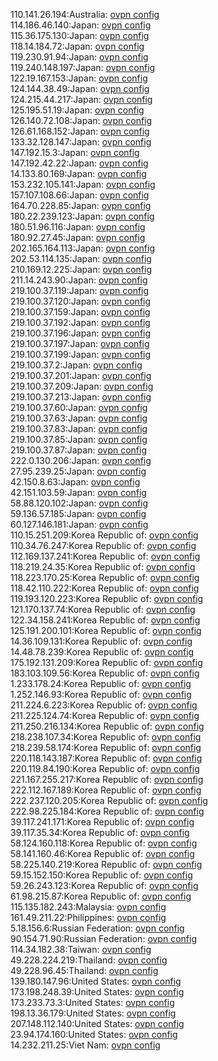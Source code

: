 110.141.26.194:Australia: [ovpn config](vpn/110_141_26_194.ovpn)  
114.186.46.140:Japan: [ovpn config](vpn/114_186_46_140.ovpn)  
115.36.175.130:Japan: [ovpn config](vpn/115_36_175_130.ovpn)  
118.14.184.72:Japan: [ovpn config](vpn/118_14_184_72.ovpn)  
119.230.91.94:Japan: [ovpn config](vpn/119_230_91_94.ovpn)  
119.240.148.197:Japan: [ovpn config](vpn/119_240_148_197.ovpn)  
122.19.167.153:Japan: [ovpn config](vpn/122_19_167_153.ovpn)  
124.144.38.49:Japan: [ovpn config](vpn/124_144_38_49.ovpn)  
124.215.44.217:Japan: [ovpn config](vpn/124_215_44_217.ovpn)  
125.195.51.19:Japan: [ovpn config](vpn/125_195_51_19.ovpn)  
126.140.72.108:Japan: [ovpn config](vpn/126_140_72_108.ovpn)  
126.61.168.152:Japan: [ovpn config](vpn/126_61_168_152.ovpn)  
133.32.128.147:Japan: [ovpn config](vpn/133_32_128_147.ovpn)  
147.192.15.3:Japan: [ovpn config](vpn/147_192_15_3.ovpn)  
147.192.42.22:Japan: [ovpn config](vpn/147_192_42_22.ovpn)  
14.133.80.169:Japan: [ovpn config](vpn/14_133_80_169.ovpn)  
153.232.105.141:Japan: [ovpn config](vpn/153_232_105_141.ovpn)  
157.107.108.66:Japan: [ovpn config](vpn/157_107_108_66.ovpn)  
164.70.228.85:Japan: [ovpn config](vpn/164_70_228_85.ovpn)  
180.22.239.123:Japan: [ovpn config](vpn/180_22_239_123.ovpn)  
180.51.96.116:Japan: [ovpn config](vpn/180_51_96_116.ovpn)  
180.92.27.45:Japan: [ovpn config](vpn/180_92_27_45.ovpn)  
202.165.164.113:Japan: [ovpn config](vpn/202_165_164_113.ovpn)  
202.53.114.135:Japan: [ovpn config](vpn/202_53_114_135.ovpn)  
210.169.12.225:Japan: [ovpn config](vpn/210_169_12_225.ovpn)  
211.14.243.90:Japan: [ovpn config](vpn/211_14_243_90.ovpn)  
219.100.37.119:Japan: [ovpn config](vpn/219_100_37_119.ovpn)  
219.100.37.120:Japan: [ovpn config](vpn/219_100_37_120.ovpn)  
219.100.37.159:Japan: [ovpn config](vpn/219_100_37_159.ovpn)  
219.100.37.192:Japan: [ovpn config](vpn/219_100_37_192.ovpn)  
219.100.37.196:Japan: [ovpn config](vpn/219_100_37_196.ovpn)  
219.100.37.197:Japan: [ovpn config](vpn/219_100_37_197.ovpn)  
219.100.37.199:Japan: [ovpn config](vpn/219_100_37_199.ovpn)  
219.100.37.2:Japan: [ovpn config](vpn/219_100_37_2.ovpn)  
219.100.37.201:Japan: [ovpn config](vpn/219_100_37_201.ovpn)  
219.100.37.209:Japan: [ovpn config](vpn/219_100_37_209.ovpn)  
219.100.37.213:Japan: [ovpn config](vpn/219_100_37_213.ovpn)  
219.100.37.60:Japan: [ovpn config](vpn/219_100_37_60.ovpn)  
219.100.37.63:Japan: [ovpn config](vpn/219_100_37_63.ovpn)  
219.100.37.83:Japan: [ovpn config](vpn/219_100_37_83.ovpn)  
219.100.37.85:Japan: [ovpn config](vpn/219_100_37_85.ovpn)  
219.100.37.87:Japan: [ovpn config](vpn/219_100_37_87.ovpn)  
222.0.130.206:Japan: [ovpn config](vpn/222_0_130_206.ovpn)  
27.95.239.25:Japan: [ovpn config](vpn/27_95_239_25.ovpn)  
42.150.8.63:Japan: [ovpn config](vpn/42_150_8_63.ovpn)  
42.151.103.59:Japan: [ovpn config](vpn/42_151_103_59.ovpn)  
58.88.120.102:Japan: [ovpn config](vpn/58_88_120_102.ovpn)  
59.136.57.185:Japan: [ovpn config](vpn/59_136_57_185.ovpn)  
60.127.146.181:Japan: [ovpn config](vpn/60_127_146_181.ovpn)  
110.15.251.209:Korea Republic of: [ovpn config](vpn/110_15_251_209.ovpn)  
110.34.76.247:Korea Republic of: [ovpn config](vpn/110_34_76_247.ovpn)  
112.169.137.241:Korea Republic of: [ovpn config](vpn/112_169_137_241.ovpn)  
118.219.24.35:Korea Republic of: [ovpn config](vpn/118_219_24_35.ovpn)  
118.223.170.25:Korea Republic of: [ovpn config](vpn/118_223_170_25.ovpn)  
118.42.110.222:Korea Republic of: [ovpn config](vpn/118_42_110_222.ovpn)  
119.193.120.223:Korea Republic of: [ovpn config](vpn/119_193_120_223.ovpn)  
121.170.137.74:Korea Republic of: [ovpn config](vpn/121_170_137_74.ovpn)  
122.34.158.241:Korea Republic of: [ovpn config](vpn/122_34_158_241.ovpn)  
125.191.200.101:Korea Republic of: [ovpn config](vpn/125_191_200_101.ovpn)  
14.36.109.131:Korea Republic of: [ovpn config](vpn/14_36_109_131.ovpn)  
14.48.78.239:Korea Republic of: [ovpn config](vpn/14_48_78_239.ovpn)  
175.192.131.209:Korea Republic of: [ovpn config](vpn/175_192_131_209.ovpn)  
183.103.109.56:Korea Republic of: [ovpn config](vpn/183_103_109_56.ovpn)  
1.233.178.24:Korea Republic of: [ovpn config](vpn/1_233_178_24.ovpn)  
1.252.146.93:Korea Republic of: [ovpn config](vpn/1_252_146_93.ovpn)  
211.224.6.223:Korea Republic of: [ovpn config](vpn/211_224_6_223.ovpn)  
211.225.124.74:Korea Republic of: [ovpn config](vpn/211_225_124_74.ovpn)  
211.250.216.134:Korea Republic of: [ovpn config](vpn/211_250_216_134.ovpn)  
218.238.107.34:Korea Republic of: [ovpn config](vpn/218_238_107_34.ovpn)  
218.239.58.174:Korea Republic of: [ovpn config](vpn/218_239_58_174.ovpn)  
220.118.143.187:Korea Republic of: [ovpn config](vpn/220_118_143_187.ovpn)  
220.119.84.190:Korea Republic of: [ovpn config](vpn/220_119_84_190.ovpn)  
221.167.255.217:Korea Republic of: [ovpn config](vpn/221_167_255_217.ovpn)  
222.112.167.189:Korea Republic of: [ovpn config](vpn/222_112_167_189.ovpn)  
222.237.120.205:Korea Republic of: [ovpn config](vpn/222_237_120_205.ovpn)  
222.98.225.184:Korea Republic of: [ovpn config](vpn/222_98_225_184.ovpn)  
39.117.241.171:Korea Republic of: [ovpn config](vpn/39_117_241_171.ovpn)  
39.117.35.34:Korea Republic of: [ovpn config](vpn/39_117_35_34.ovpn)  
58.124.160.118:Korea Republic of: [ovpn config](vpn/58_124_160_118.ovpn)  
58.141.160.46:Korea Republic of: [ovpn config](vpn/58_141_160_46.ovpn)  
58.225.140.219:Korea Republic of: [ovpn config](vpn/58_225_140_219.ovpn)  
59.15.152.150:Korea Republic of: [ovpn config](vpn/59_15_152_150.ovpn)  
59.26.243.123:Korea Republic of: [ovpn config](vpn/59_26_243_123.ovpn)  
61.98.215.87:Korea Republic of: [ovpn config](vpn/61_98_215_87.ovpn)  
115.135.182.243:Malaysia: [ovpn config](vpn/115_135_182_243.ovpn)  
161.49.211.22:Philippines: [ovpn config](vpn/161_49_211_22.ovpn)  
5.18.156.6:Russian Federation: [ovpn config](vpn/5_18_156_6.ovpn)  
90.154.71.90:Russian Federation: [ovpn config](vpn/90_154_71_90.ovpn)  
114.34.182.38:Taiwan: [ovpn config](vpn/114_34_182_38.ovpn)  
49.228.224.219:Thailand: [ovpn config](vpn/49_228_224_219.ovpn)  
49.228.96.45:Thailand: [ovpn config](vpn/49_228_96_45.ovpn)  
139.180.147.96:United States: [ovpn config](vpn/139_180_147_96.ovpn)  
173.198.248.39:United States: [ovpn config](vpn/173_198_248_39.ovpn)  
173.233.73.3:United States: [ovpn config](vpn/173_233_73_3.ovpn)  
198.13.36.179:United States: [ovpn config](vpn/198_13_36_179.ovpn)  
207.148.112.140:United States: [ovpn config](vpn/207_148_112_140.ovpn)  
23.94.174.160:United States: [ovpn config](vpn/23_94_174_160.ovpn)  
14.232.211.25:Viet Nam: [ovpn config](vpn/14_232_211_25.ovpn)  
